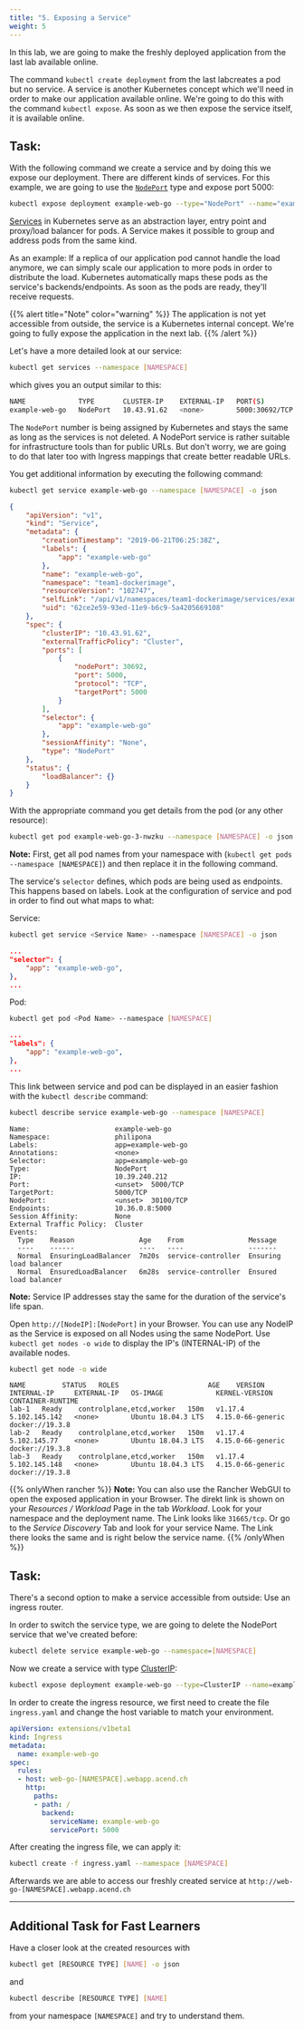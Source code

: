 ```yaml
---
title: "5. Exposing a Service"
weight: 5
---
```


In this lab, we are going to make the freshly deployed application from the last lab available online.

The command `kubectl create deployment` from the last labcreates a pod but no service. A service is another Kubernetes concept which we'll need in order to make our application available online. We're going to do this with the command `kubectl expose`. As soon as we then expose the service itself, it is available online.

## Task:

With the following command we create a service and by doing this we expose our deployment. There are different kinds of services. For this example, we are going to use the [`NodePort`](https://kubernetes.io/docs/concepts/services-networking/service/#nodeport) type and expose port 5000:

```bash
kubectl expose deployment example-web-go --type="NodePort" --name="example-web-go" --port=5000 --target-port=5000 --namespace [NAMESPACE]
```

[Services](https://kubernetes.io/docs/concepts/services-networking/service/) in Kubernetes serve as an abstraction layer, entry point and proxy/load balancer for pods. A Service makes it possible to group and address pods from the same kind.

As an example: If a replica of our application pod cannot handle the load anymore, we can simply scale our application to more pods in order to distribute the load. Kubernetes automatically maps these pods as the service's backends/endpoints. As soon as the pods are ready, they'll receive requests.

{{% alert title="Note" color="warning" %}}
The application is not yet accessible from outside, the service is a Kubernetes internal concept. We're going to fully expose the application in the next lab.
{{% /alert %}}

Let's have a more detailed look at our service:

```bash
kubectl get services --namespace [NAMESPACE]
```

which gives you an output similar to this:

```bash
NAME             TYPE       CLUSTER-IP    EXTERNAL-IP   PORT(S)        AGE
example-web-go   NodePort   10.43.91.62   <none>        5000:30692/TCP  
```

The `NodePort` number is being assigned by Kubernetes and stays the same as long as the services is not deleted. A NodePort service is rather suitable for infrastructure tools than for public URLs. But don't worry, we are going to do that later too with Ingress mappings that create better readable URLs.

You get additional information by executing the following command:

```bash
kubectl get service example-web-go --namespace [NAMESPACE] -o json
```

```json
{
    "apiVersion": "v1",
    "kind": "Service",
    "metadata": {
        "creationTimestamp": "2019-06-21T06:25:38Z",
        "labels": {
            "app": "example-web-go"
        },
        "name": "example-web-go",
        "namespace": "team1-dockerimage",
        "resourceVersion": "102747",
        "selfLink": "/api/v1/namespaces/team1-dockerimage/services/example-web-go",
        "uid": "62ce2e59-93ed-11e9-b6c9-5a4205669108"
    },
    "spec": {
        "clusterIP": "10.43.91.62",
        "externalTrafficPolicy": "Cluster",
        "ports": [
            {
                "nodePort": 30692,
                "port": 5000,
                "protocol": "TCP",
                "targetPort": 5000
            }
        ],
        "selector": {
            "app": "example-web-go"
        },
        "sessionAffinity": "None",
        "type": "NodePort"
    },
    "status": {
        "loadBalancer": {}
    }
}
```

With the appropriate command you get details from the pod (or any other resource):

```bash
kubectl get pod example-web-go-3-nwzku --namespace [NAMESPACE] -o json
```

**Note:** First, get all pod names from your namespace with (`kubectl get pods --namespace [NAMESPACE]`) and then replace it in the following command.

The service's `selector` defines, which pods are being used as endpoints. This happens based on labels. Look at the configuration of service and pod in order to find out what maps to what:

Service: 
```bash
kubectl get service <Service Name> --namespace [NAMESPACE] -o json
```

```json
...
"selector": {
    "app": "example-web-go",
},
...
```

Pod:

```bash
kubectl get pod <Pod Name> --namespace [NAMESPACE]
```
```json
...
"labels": {
    "app": "example-web-go",
},
...
```

This link between service and pod can be displayed in an easier fashion with the `kubectl describe` command:

```bash
kubectl describe service example-web-go --namespace [NAMESPACE]
```

```
Name:                     example-web-go
Namespace:                philipona
Labels:                   app=example-web-go
Annotations:              <none>
Selector:                 app=example-web-go
Type:                     NodePort
IP:                       10.39.240.212
Port:                     <unset>  5000/TCP
TargetPort:               5000/TCP
NodePort:                 <unset>  30100/TCP
Endpoints:                10.36.0.8:5000
Session Affinity:         None
External Traffic Policy:  Cluster
Events:
  Type    Reason                Age    From                Message
  ----    ------                ----   ----                -------
  Normal  EnsuringLoadBalancer  7m20s  service-controller  Ensuring load balancer
  Normal  EnsuredLoadBalancer   6m28s  service-controller  Ensured load balancer
```

**Note:** Service IP addresses stay the same for the duration of the service's life span.

Open `http://[NodeIP]:[NodePort]` in your Browser. 
You can use any NodeIP as the Service is exposed on all Nodes using the same NodePort. Use `kubectl get nodes -o wide` to display the IP's (INTERNAL-IP) of the available nodes.

```bash 
kubectl get node -o wide
```

```
NAME         STATUS   ROLES                      AGE    VERSION   INTERNAL-IP     EXTERNAL-IP   OS-IMAGE             KERNEL-VERSION      CONTAINER-RUNTIME
lab-1   Ready    controlplane,etcd,worker   150m   v1.17.4   5.102.145.142   <none>        Ubuntu 18.04.3 LTS   4.15.0-66-generic   docker://19.3.8
lab-2   Ready    controlplane,etcd,worker   150m   v1.17.4   5.102.145.77    <none>        Ubuntu 18.04.3 LTS   4.15.0-66-generic   docker://19.3.8
lab-3   Ready    controlplane,etcd,worker   150m   v1.17.4   5.102.145.148   <none>        Ubuntu 18.04.3 LTS   4.15.0-66-generic   docker://19.3.8
```

{{% onlyWhen rancher %}}
**Note:** You can also use the Rancher WebGUI to open the exposed application in your Browser. The direkt link is shown on your *Resources / Workload* Page in the tab *Workload*. Look for your namespace and the deployment name. The Link looks like `31665/tcp`. Or go to the *Service Discovery* Tab and look for your service Name. The Link there looks the same and is right below the service name.
{{% /onlyWhen %}}

## Task:

There's a second option to make a service accessible from outside: Use an ingress router.

In order to switch the service type, we are going to delete the NodePort service that we've created before:

```bash
kubectl delete service example-web-go --namespace=[NAMESPACE]
```
Now we create a service with type [ClusterIP](https://kubernetes.io/docs/concepts/services-networking/service/#publishing-services-service-types):

```bash
kubectl expose deployment example-web-go --type=ClusterIP --name=example-web-go --port=5000 --target-port=5000 --namespace [NAMESPACE]
```

In order to create the ingress resource, we first need to create the file `ingress.yaml` and change the host variable to match your environment.

```yaml
apiVersion: extensions/v1beta1
kind: Ingress
metadata:
  name: example-web-go
spec:
  rules:
  - host: web-go-[NAMESPACE].webapp.acend.ch
    http:
      paths:
      - path: /
        backend:
          serviceName: example-web-go
          servicePort: 5000
```

After creating the ingress file, we can apply it:
```bash
kubectl create -f ingress.yaml --namespace [NAMESPACE]
```
Afterwards we are able to access our freshly created service at `http://web-go-[NAMESPACE].webapp.acend.ch`

---

## Additional Task for Fast Learners

Have a closer look at the created resources with

```bash
kubectl get [RESOURCE TYPE] [NAME] -o json
```

and 

```bash
kubectl describe [RESOURCE TYPE] [NAME]
```
from your namespace `[NAMESPACE]` and try to understand them.